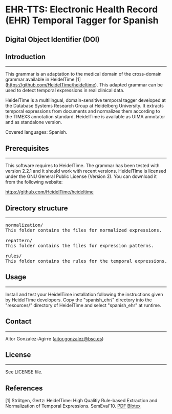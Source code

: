 # EHR-TTS: Electronic Health Record (EHR) Temporal Tagger for Spanish


##  Digital Object Identifier (DOI)



## Introduction
------------

This grammar is an adaptation to the medical domain of the cross-domain grammar available
in HeidelTime [1] (https://github.com/HeidelTime/heideltime). This adapted grammar can be used 
to detect temporal expressions in real clinical data.

HeidelTime is a multilingual, domain-sensitive temporal tagger developed at the Database 
Systems Research Group at Heidelberg University. It extracts temporal expressions from 
documents and normalizes them according to the TIMEX3 annotation standard. HeidelTime is 
available as UIMA annotator and as standalone version. 

Covered languages: Spanish.


## Prerequisites
-------------

This software requires to HeidelTime. The grammar has been tested with version 2.2.1 and it 
should work with recent versions. HeidelTIme is licensed  under the GNU General Public License 
(Version 3). You can download it from the following website: 

https://github.com/HeidelTime/heideltime


## Directory structure
-------------------

<pre>
normalization/
This folder contains the files for normalized expressions.

repattern/
This folder contains the files for expression patterns.

rules/
This folder contains the rules for the temporal expressions.
</pre> 


## Usage
-----

Install and test your HeidelTime installation following the instructions given by HeidelTime
developers. Copy the "spanish_ehr/" directory into the "resources/" directory of HeidelTime and
select "spanish_ehr" at runtime.


## Contact
------

Aitor Gonzalez-Agirre (aitor.gonzalez@bsc.es)


## License
-------

See LICENSE file.

## References

[1] Strötgen, Gertz: HeidelTime: High Qualitiy Rule-based Extraction and Normalization of Temporal Expressions. SemEval'10. [PDF](http://www.newdesign.aclweb.org/anthology/S/S10/S10-1071.pdf)  [Bibtex](http://dbs.ifi.uni-heidelberg.de/fileadmin/Team/jannik/publications/stroetgen_bib.html#SEMEVAL2010)

